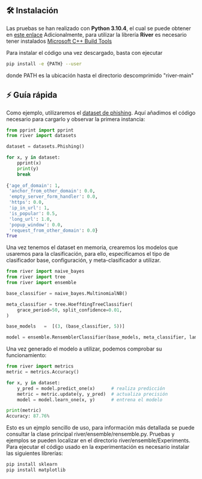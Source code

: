 ## 🛠 Instalación
Las pruebas se han realizado con **Python 3.10.4**, el cual se puede obtener en [este enlace](https://www.python.org/downloads/)
Adicionalmente, para utilizar la librería **River** es necesario tener instalados [Microsoft C++ Build Tools](https://visualstudio.microsoft.com/visual-cpp-build-tools/)


Para instalar el código una vez descargado, basta con ejecutar
```sh
pip install -e {PATH} --user
```
donde PATH es la ubicación hasta el directorio descomprimido "river-main"

## ⚡️  Guía rápida
Como ejemplo, utilizaremos el [dataset de phishing](http://archive.ics.uci.edu/ml/datasets/Website+Phishing). Aquí añadimos el código necesario para cargarlo y observar la primera instancia:

```python
from pprint import pprint
from river import datasets

dataset = datasets.Phishing()

for x, y in dataset:
    pprint(x)
    print(y)
    break
    
{'age_of_domain': 1,
 'anchor_from_other_domain': 0.0, 
 'empty_server_form_handler': 0.0,
 'https': 0.0,
 'ip_in_url': 1,
 'is_popular': 0.5,
 'long_url': 1.0,
 'popup_window': 0.0,
 'request_from_other_domain': 0.0}
True
```

Una vez tenemos el dataset en memoria, crearemos los modelos que usaremos para la clasificación, para ello, especificamos el tipo de clasificador base, configuración, y meta-clasificador a utilizar.
```python
from river import naive_bayes
from river import tree
from river import ensemble

base_classifier = naive_bayes.MultinomialNB()

meta_classifier = tree.HoeffdingTreeClassifier(
    grace_period=50, split_confidence=0.01,
)

base_models   =  [(3, (base_classifier, 5))]

model = ensemble.RensemblerClassifier(base_models, meta_classifier, lam=1.0, seed=13, unanimity_check=False, drift_check = "off")
```

Una vez generado el modelo a utilizar, podemos comprobar su funcionamiento:
```python
from river import metrics
metric = metrics.Accuracy()

for x, y in dataset:
    y_pred = model.predict_one(x)      # realiza predicción
    metric = metric.update(y, y_pred)  # actualiza precisión
    model = model.learn_one(x, y)      # entrena el modelo

print(metric)
Accuracy: 87.76%
```

Esto es un ejmplo sencillo de uso, para información más detallada se puede consultar la clase principal river/ensemble/rensemble.py. Pruebas y ejemplos se pueden localizar en el directorio river/ensemble/Experiments. 
Para ejecutar el código usado en la experimentación es necesario instalar las siguientes librerías:
```sh
pip install sklearn
pip install matplotlib
```
